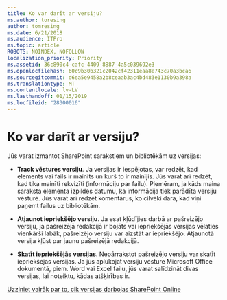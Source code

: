 ```yaml
---
title: Ko var darīt ar versiju?
ms.author: toresing
author: tomresing
ms.date: 6/21/2018
ms.audience: ITPro
ms.topic: article
ROBOTS: NOINDEX, NOFOLLOW
localization_priority: Priority
ms.assetid: 36c890c4-cafc-4409-8887-4a5c039692e3
ms.openlocfilehash: 60c9b30b321c2042cf42311eaa8e743c70a3bca6
ms.sourcegitcommit: d6ea5e9458a2b8ceaab3ac4bd483e1130b9a398a
ms.translationtype: MT
ms.contentlocale: lv-LV
ms.lasthandoff: 01/15/2019
ms.locfileid: "28300016"
---
```

# <a name="what-can-i-do-with-versioning"></a>Ko var darīt ar versiju?

Jūs varat izmantot SharePoint sarakstiem un bibliotēkām uz versijas:
  
- **Track vēstures versiju**. Ja versijas ir iespējotas, var redzēt, kad elements vai fails ir mainīts un kurš to ir mainījis. Jūs varat arī redzēt, kad tika mainīti rekvizīti (informāciju par failu). Piemēram, ja kāds maina saraksta elementa izpildes datumu, ka informācija tiek parādīta versiju vēsturē. Jūs varat arī redzēt komentārus, ko cilvēki dara, kad viņi paņemt failus uz bibliotēkām. 
    
- **Atjaunot iepriekšējo versiju**. Ja esat kļūdījies darbā ar pašreizējo versiju, ja pašreizējā redakcijā ir bojāts vai iepriekšējās versijas vēlaties vienkārši labāk, pašreizējo versiju var aizstāt ar iepriekšējo. Atjaunotā versija kļūst par jaunu pašreizējā redakcijā. 
    
- **Skatīt iepriekšējās versijas**. Nepārrakstot pašreizējo versiju var skatīt iepriekšējās versijas. Ja jūs aplūkojat versiju vēsture Microsoft Office dokumentā, piem. Word vai Excel failu, jūs varat salīdzināt divas versijas, lai noteiktu, kādas atšķirības ir. 
    
[Uzziniet vairāk par to, cik versijas darbojas SharePoint Online](https://go.microsoft.com/fwlink/?linkid=875710)
  

